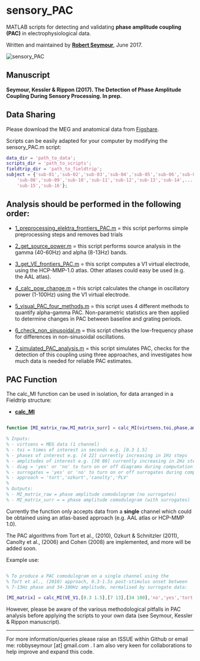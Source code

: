 # sensory_PAC

MATLAB scripts for detecting and validating **phase amplitude coupling (PAC)** in electrophysiological data.

Written and maintained by **[Robert Seymour](http://robertseymour.me)**, June 2017.

![sensory_PAC](https://github.com/neurofractal/sensory_PAC/blob/master/figures_and_results/PAC_figure4-1.jpg)

## Manuscript

**Seymour, Kessler & Rippon (2017). The Detection of Phase Amplitude Coupling During Sensory Processing. In prep.**

## Data Sharing

Please download the MEG and anatomical data from [Figshare](https://figshare.com/collections/The_Detection_of_Phase_Amplitude_Coupling_During_Sensory_Processing/3819106).

Scripts can be easily adapted for your computer by modifying the sensory_PAC.m script:

```matlab
data_dir = 'path_to_data';
scripts_dir = 'path_to_scripts';
fieldtrip_dir = 'path_to_fieldtrip';
subject = {'sub-01','sub-02','sub-03','sub-04','sub-05','sub-06','sub-07',...
    'sub-08','sub-09','sub-10','sub-11','sub-12','sub-13','sub-14',...
    'sub-15','sub-16'};
```

## Analysis should be performed in the following order:

* [1_preprocessing_elektra_frontiers_PAC.m](https://github.com/neurofractal/sensory_PAC/blob/master/1_preprocessing_elektra_frontiers_PAC.m) = this script performs simple preprocessing steps and removes bad trials

* [2_get_source_power.m](https://github.com/neurofractal/sensory_PAC/blob/master/2_get_source_power.m) = this script performs source analysis in the gamma (40-60Hz) and alpha (8-13Hz) bands.

* [3_get_VE_frontiers_PAC.m](https://github.com/neurofractal/sensory_PAC/blob/master/3_get_VE_frontiers_PAC.m) = this script computes a V1 virtual electrode, using the HCP-MMP-1.0 atlas. Other atlases could easy be used (e.g. the AAL atlas).

* [4_calc_pow_change.m](https://github.com/neurofractal/sensory_PAC/blob/master/4_calc_pow_change.m) = this script calculates the change in oscillatory power (1-100Hz) using the V1 virtual electrode.

* [5_visual_PAC_four_methods.m](https://github.com/neurofractal/sensory_PAC/blob/master/5_visual_PAC_four_methods.m) = this script uses 4 different methods to quantify alpha-gamma PAC. Non-parametric statistics are then applied to determine changes in PAC between baseline and grating periods.

* [6_check_non_sinusoidal.m](https://github.com/neurofractal/sensory_PAC/blob/master/6_check_non_sinusoidal.m) = this script checks the low-frequency phase for differences in non-sinusoidal oscillations.

* [7_simulated_PAC_analysis.m](https://github.com/neurofractal/sensory_PAC/blob/master/7_simulated_PAC_analysis.m) = this script simulates PAC, checks for the detection of this coupling using three approaches, and investigates how much data is needed for reliable PAC estimates.

## PAC Function

The calc_MI function can be used in isolation, for data arranged in a Fieldtrip structure: 

* **[calc_MI](https://github.com/neurofractal/sensory_PAC/blob/master/functions/calc_MI.m)**

```matlab

function [MI_matrix_raw,MI_matrix_surr] = calc_MI(virtsens,toi,phase,amp,diag,surrogates,approach)

% Inputs:
% - virtsens = MEG data (1 channel)
% - toi = times of interest in seconds e.g. [0.3 1.5]
% - phases of interest e.g. [4 22] currently increasing in 1Hz steps
% - amplitudes of interest e.g. [30 80] currently increasing in 2Hz steps
% - diag = 'yes' or 'no' to turn on or off diagrams during computation
% - surrogates = 'yes' or 'no' to turn on or off surrogates during computation
% - approach = 'tort','ozkurt','canolty','PLV'
%
% Outputs:
% - MI_matrix_raw = phase amplitude comodulogram (no surrogates)
% - MI_matrix_surr = = phase amplitude comodulogram (with surrogates)
```

Currently the function only accepts data from a **single** channel which could be obtained using an atlas-based approach (e.g. AAL atlas or HCP-MMP 1.0).

The PAC algorithms from Tort et al., (2010), Ozkurt & Schnitzler (2011), Canolty et al., (2006) and Cohen (2008) are implemented, and more will be added soon.

Example use:

```matlab

% To produce a PAC comodulogram on a single channel using the 
% Tort et al., (2010) approach, 0.3-1.5s post-stimulus onset between
% 7-13Hz phase and 34-100Hz amplitude, normalised by surrogate data:

[MI_matrix] = calc_MI(VE_V1,[0.3 1.5],[7 13],[34 100],'no','yes','tort')

```

However, please be aware of the various methodological pitfalls in PAC analysis before applying the scripts to your own data (see Seymour, Kessler & Rippon manuscript).

---

For more information/queries please raise an ISSUE within Github or email me: robbyseymour [at] gmail.com . I am also very keen for collaborations to help improve and expand this code.

